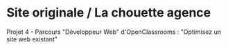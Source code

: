 # Site originale / La chouette agence
Projet 4 - Parcours "Développeur Web" d'OpenClassrooms : "Optimisez un site web existant"
